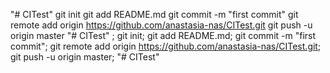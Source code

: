 "# CITest"  git init git add README.md git commit -m "first commit" git remote add origin https://github.com/anastasia-nas/CITest.git git push -u origin master
"# CITest" ; git init; git add README.md; git commit -m "first commit"; git remote add origin https://github.com/anastasia-nas/CITest.git; git push -u origin master;
"# CITest" 
